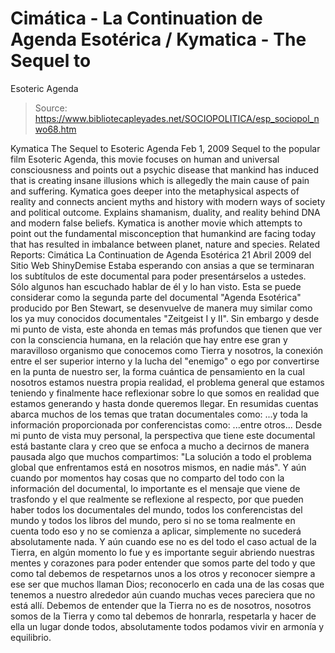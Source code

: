 # Cimática - La Continuation de Agenda Esotérica / Kymatica - The Sequel to 
Esoteric Agenda

> Source: https://www.bibliotecapleyades.net/SOCIOPOLITICA/esp_sociopol_nwo68.htm

Kymatica
The Sequel to Esoteric Agenda
Feb 1, 2009
Sequel to the popular film
Esoteric Agenda, this movie focuses on human and universal
consciousness and points out a psychic disease that mankind has induced that
is creating insane illusions which is allegedly the main cause of pain and
suffering.
Kymatica goes deeper into the
metaphysical aspects of reality and connects ancient myths and history with
modern ways of society and political outcome. Explains shamanism, duality,
and reality behind DNA and modern false beliefs.
Kymatica is another movie which attempts
to point out the fundamental misconception that humankind are facing today
that has resulted in imbalance between planet, nature and species.
Related Reports:
Cimática
La Continuation de
Agenda Esotérica
21 Abril 2009
del Sitio Web
ShinyDemise
Estaba esperando con ansias a que se terminaran los subtítulos de este
documental para poder presentárselos a ustedes. Sólo algunos han escuchado
hablar de él y lo han visto. Esta se puede considerar como la segunda parte
del documental "Agenda Esotérica" producido por
Ben Stewart, se desenvuelve
de manera muy similar como los ya muy conocidos documentales "Zeitgeist I
y II".
Sin embargo y desde mi punto de vista, este ahonda en temas más
profundos que tienen que ver con la consciencia humana, en la relación que
hay entre ese gran y maravilloso organismo que conocemos como Tierra y
nosotros, la conexión entre el ser superior interno y la lucha del "enemigo"
o ego por convertirse en la punta de nuestro ser, la forma cuántica de
pensamiento en la cual nosotros estamos nuestra propia realidad, el problema
general que estamos teniendo y finalmente hace reflexionar sobre lo que
somos en realidad que estamos generando y hasta donde queremos llegar.
En resumidas cuentas abarca muchos de los temas que tratan documentales como:
...y toda la información
proporcionada por conferencistas como:
...entre otros...
Desde mi punto de vista muy personal, la perspectiva que tiene este
documental está bastante clara y creo que se enfoca a mucho a decirnos de
manera pausada algo que muchos compartimos:
"La solución a todo el problema
global que enfrentamos está en nosotros mismos, en nadie más".
Y aún cuando por momentos hay cosas que no comparto del todo con la
información del documental, lo importante es el mensaje que viene de
trasfondo y el que realmente se reflexione al respecto, por que pueden haber
todos los documentales del mundo, todos los conferencistas del mundo y todos
los libros del mundo, pero si no se toma realmente en cuenta todo eso y no
se comienza a aplicar, simplemente no sucederá absolutamente nada.
Y aún cuando ese no es del todo
el caso actual de la Tierra, en algún momento lo fue y es importante seguir
abriendo nuestras mentes y corazones para poder entender que somos parte del
todo y que como tal debemos de respetarnos unos a los otros y reconocer
siempre a ese ser que muchos llaman Dios;
reconocerlo en cada una de las cosas que tenemos a nuestro alrededor aún
cuando muchas veces pareciera que no está allí.
Debemos de entender que la Tierra no es de nosotros, nosotros somos de la
Tierra y como tal debemos de honrarla, respetarla y hacer de ella un lugar
donde todos, absolutamente todos podamos vivir en armonía y equilibrio.
